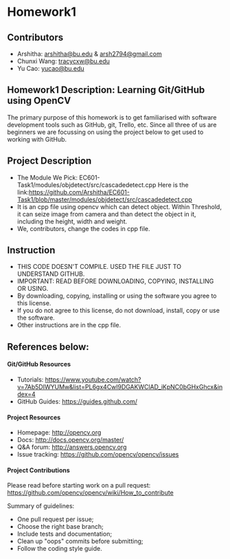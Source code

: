 # Homework1
## Contributors
* Arshitha: <arshitha@bu.edu> & <arsh2794@gmail.com>
* Chunxi Wang: <tracycxw@bu.edu>
* Yu Cao: <yucao@bu.edu>

## Homework1 Description: Learning Git/GitHub using OpenCV 
The primary purpose of this homework is to get familiarised with software development tools such as GitHub, git, Trello, etc. 
Since all three of us are beginners we are focussing on using the project below to get used to working with GitHub.

## Project Description
 * The Module We Pick: EC601-Task1/modules/objdetect/src/cascadedetect.cpp Here is the link:https://github.com/Arshitha/EC601-Task1/blob/master/modules/objdetect/src/cascadedetect.cpp
 * It is an cpp file using opencv which can detect object. Within Threshold, it can seize image from camera and than detect the object in it, including the height, width and weight.
 * We, contributors, change the codes in cpp file.
 
## Instruction
 * THIS CODE DOESN'T COMPILE. USED THE FILE JUST TO UNDERSTAND GITHUB.
 * IMPORTANT: READ BEFORE DOWNLOADING, COPYING, INSTALLING OR USING.
 * By downloading, copying, installing or using the software you agree to this license.
 * If you do not agree to this license, do not download, install, copy or use the software.
 * Other instructions are in the cpp file.
  
## References below:

#### Git/GitHub Resources
 * Tutorials: https://www.youtube.com/watch?v=7Ab5DIWYUMw&list=PL6gx4Cwl9DGAKWClAD_iKpNC0bGHxGhcx&index=4
 * GitHub Guides: https://guides.github.com/
 
#### Project Resources

* Homepage: <http://opencv.org>
* Docs: <http://docs.opencv.org/master/>
* Q&A forum: <http://answers.opencv.org>
* Issue tracking: <https://github.com/opencv/opencv/issues>

#### Project Contributions

Please read before starting work on a pull request: <https://github.com/opencv/opencv/wiki/How_to_contribute>

Summary of guidelines:

* One pull request per issue;
* Choose the right base branch;
* Include tests and documentation;
* Clean up "oops" commits before submitting;
* Follow the coding style guide.
